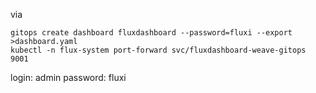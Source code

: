 via 

~~~
gitops create dashboard fluxdashboard --password=fluxi --export >dashboard.yaml
kubectl -n flux-system port-forward svc/fluxdashboard-weave-gitops 9001
~~~

login: admin
password: fluxi
